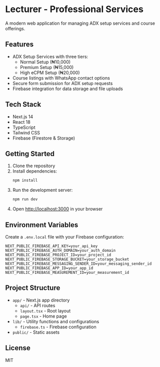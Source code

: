 # Lecturer - Professional Services

A modern web application for managing ADX setup services and course offerings.

## Features

- ADX Setup Services with three tiers:
  - Normal Setup (₦10,000)
  - Premium Setup (₦15,000)
  - High eCPM Setup (₦20,000)
- Course listings with WhatsApp contact options
- Secure form submission for ADX setup requests
- Firebase integration for data storage and file uploads

## Tech Stack

- Next.js 14
- React 18
- TypeScript
- Tailwind CSS
- Firebase (Firestore & Storage)

## Getting Started

1. Clone the repository
2. Install dependencies:
   ```bash
   npm install
   ```
3. Run the development server:
   ```bash
   npm run dev
   ```
4. Open [http://localhost:3000](http://localhost:3000) in your browser

## Environment Variables

Create a `.env.local` file with your Firebase configuration:

```env
NEXT_PUBLIC_FIREBASE_API_KEY=your_api_key
NEXT_PUBLIC_FIREBASE_AUTH_DOMAIN=your_auth_domain
NEXT_PUBLIC_FIREBASE_PROJECT_ID=your_project_id
NEXT_PUBLIC_FIREBASE_STORAGE_BUCKET=your_storage_bucket
NEXT_PUBLIC_FIREBASE_MESSAGING_SENDER_ID=your_messaging_sender_id
NEXT_PUBLIC_FIREBASE_APP_ID=your_app_id
NEXT_PUBLIC_FIREBASE_MEASUREMENT_ID=your_measurement_id
```

## Project Structure

- `app/` - Next.js app directory
  - `api/` - API routes
  - `layout.tsx` - Root layout
  - `page.tsx` - Home page
- `lib/` - Utility functions and configurations
  - `firebase.ts` - Firebase configuration
- `public/` - Static assets

## License

MIT
